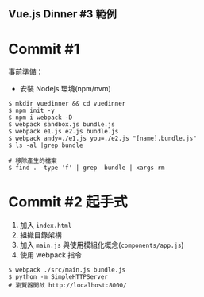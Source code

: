 Vue.js Dinner #3 範例
---

# Commit #1

事前準備：

* 安裝 Nodejs 環境(npm/nvm)

```
$ mkdir vuedinner && cd vuedinner
$ npm init -y
$ npm i webpack -D
$ webpack sandbox.js bundle.js
$ webpack e1.js e2.js bundle.js
$ webpack andy=./e1.js you=./e2.js "[name].bundle.js"
$ ls -al |grep bundle

# 移除產生的檔案
$ find . -type 'f' | grep  bundle | xargs rm
```

# Commit #2 起手式

1. 加入 `index.html`
2. 組織目錄架構
3. 加入 `main.js` 與使用模組化概念(`components/app.js`)
4. 使用 webpack 指令

```
$ webpack ./src/main.js bundle.js
$ python -m SimpleHTTPServer
# 瀏覽器開啟 http://localhost:8000/
```

